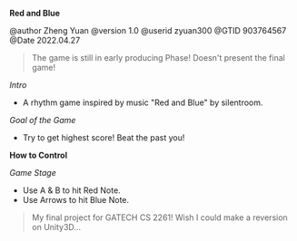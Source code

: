 **Red and Blue**

@author Zheng Yuan
@version 1.0
@userid zyuan300
@GTID 903764567
@Date 2022.04.27

> The game is still in early producing Phase! Doesn't present the final game!

*Intro*

- A rhythm game inspired by music "Red and Blue" by silentroom.


*Goal of the Game*

- Try to get highest score! Beat the past you!


**How to Control**

*Game Stage*
- Use A & B to hit Red Note.
- Use Arrows to hit Blue Note.


> My final project for GATECH CS 2261! Wish I could make a reversion on Unity3D... 
